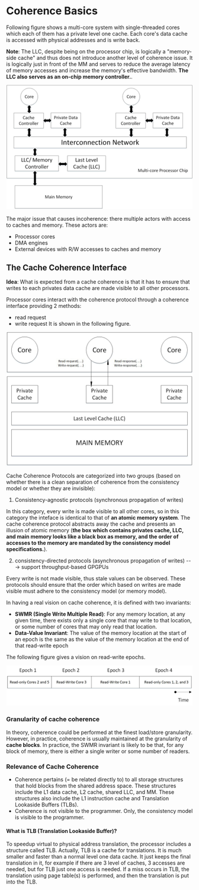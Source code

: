 # Coherence Basics
Following figure shows a multi-core system with single-threaded cores which each of them has a private level one cache. Each core's data cache is accessed with physical addresses and is write back.

**Note**: The LLC, despite being on the processor chip, is logically a "memory-side cache" and thus does not introduce another level of coherence issue. It is logically just in front of the MM and serves to reduce the average latency of memory accesses and increase the memory's effective bandwidth. **The LLC also serves as an on-chip memory controller.**.

![multi-core processor](../img/01-basic_system.jpg)

The major issue that causes incoherence: there multiple actors with access to caches and memory. These actors are:
- Processor cores
- DMA engines
- External devices with R/W accesses to caches and memory

## The Cache Coherence Interface
**Idea**: What is expected from a cache coherence is that it has to ensure that writes to each privates data cache are made visible to all other processors.

Processor cores interact with the coherence protocol through a coherence interface providing 2 methods:
- read request
- write request
It is shown in the following figure.

![Coherence Interface](../img/02-cohernece_interface.jpg)

Cache Coherence Protocols are categorized into two groups (based on whether there is a clean separation of coherence from the consistency model or whether they are invisible):

1.  Consistency-agnostic protocols (synchronous propagation of writes)

In this category, every write is made visible to all other cores, so in this category the inteface is identical to that of **an atomic memory system**. The cache coherence protocol abstracts away the cache and presents an illusion of atomic memory (**the box which contains privates cache, LLC, and main memory looks like a black box as memory, and the order of accesses to the memory are mandated by the consistency model specifications.**).

2.  consistency-directed protocols (asynchronous propagation of writes) ---> support throughput-based GPGPUs

Every write is not made visible, thus stale values can be observed. These protocols should ensure that the order which based on writes are made visible must adhere to the consistency model (or memory model).

In having a real vision on cache coherence, it is defined with two invariants:
- **SWMR (Single Write Multiple Read)**: For any memory location, at any given time, there exists only a single core that may write to that location, or some number of cores that may only read that location.
- **Data-Value Invariant**: The value of the memory location at the start of an epoch is the same as the value of the memory location at the end of that read-write epoch

The following figure gives a vision on read-write epochs.

![access epochs](../img/03-access_epochs_in_time.jpg)

### Granularity of cache coherence
In theory, coherence could be performed at the finest load/store granularity. However, in practice, coherence is usually maintained at the granularity of **cache blocks**. In practice, the SWMR invariant is likely to be that, for any block of memory, there is either a single writer or some number of readers.

### Relevance of Cache Coherence
- Coherence pertains (= be related directly to) to all storage structures that hold blocks from the shared address space. These structures include the L1 data cache, L2 cache, shared LLC, and MM. These structures also include the L1 instruction cache and Translation Lookaside Buffers (TLBs).
- Coherence is not visible to the programmer. Only, the consistency model is visible to the programmer.


#### What is TLB (Translation Lookaside Buffer)?
To speedup virtual to physical address translation, the processor includes a structure called TLB. Actually, TLB is a cache for translations. It is much smaller and faster than a normal level one data cache. It just keeps the final translation in it, for example if there are 3 level of caches, 3 accesses are needed, but for TLB just one access is needed. If a miss occurs in TLB, the translation using page table(s) is performed, and then the translation is put into the TLB.